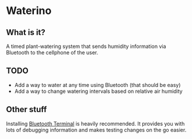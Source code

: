 # Waterino

## What is it?
A timed plant-watering system that sends humidity information via Bluetooth to the cellphone of the user.

## TODO
* Add a way to water at any time using Bluetooth (that should be easy)
* Add a way to change watering intervals based on relative air humidity

## Other stuff
Installing [Bluetooth Terminal](https://play.google.com/store/apps/details?id=Qwerty.BluetoothTerminal&hl=en) is heavily recommended. It provides you with lots of debugging information and makes testing changes on the go easier.

